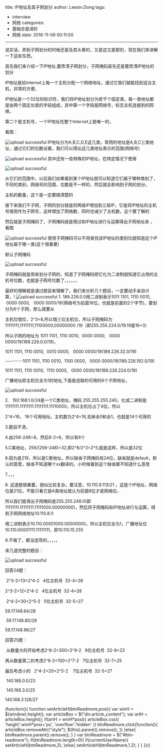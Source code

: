 title: IP地址及其子网划分
author: Leesin.Dong
tags:
  - interview
  - 网络
categories:
  - 基础亦是进阶
  - 网络
date: 2018-11-09 00:11:00
---
说实话，弄到子网划分的时候还是及其头晕的，又是这又是那的，现在我们来讲解一下这些东西，

首先我们来介绍一下IP地址,要弄清子网划分，子网掩码首先还是要弄清IP地址的划分

IP地址是给Internet上每一个主机分配一个网络地址，通过它我们就能找到这台主机，非常的方便，

IP地址是一个32位的标识符，我们将IP地址划分为若干个固定类，每一类地址都是由两个固定长度的字段组成，其中第一个字段是网络号，标志主机连接到的网络，

第二个是主机号，一个IP地址在整个Internet上是唯一的，

看图：


![upload successful](/images/my_blog_99.png)
IP地址分为A,B,C,D,E这几类，常用的地址是A,B,C三类地址，通过它们的位数设置，我们可以得出这几类地址表示的范围(网络号)


![upload successful](/images/my_blog_100.png)
其中还有一些特殊的IP地址，在特定情况下使用


![upload successful](/images/my_blog_101.png)

从它们的范围中，以后我们如果看到某个IP地址就可以知道它们属于哪种类别了，不同的类别，网络号的范围，位数是不一样的，然后就会影响到子网的划分，

主机的数量，这个是一定要搞清楚的

接下来我们干子网，子网的划分就是将两级IP增加到三级IP，它是将IP地址的主机号借用作为子网号，这样增加了网络数，同时也减少了主机数，这个要了解的

然后就是子网掩码了，子网掩码就是用过和IP地址进行与运算得出子网地址来 ，看图


![upload successful](/images/my_blog_102.png)
使用子网掩码可以不用查找该IP地址的类别位就知道这个IP地址属于哪一类(这个很重要)

默认子网掩码


![upload successful](/images/my_blog_103.png)

子网掩码就是用来划分子网的，知道了子网掩码把它化为二进制就知道它占用的主机号位数，也就是子网号位数了，，，，，，

最好的理解就是通过题目来理解了，我们来分析几个题目，一定要动手亲自计算，!
![upload successful](/images/my_blog_104.png)
1\. 189.226.0.0用二进制表示1011 1101, 1110 0010,  0000 0000,   0000 0000/16(网络号为前面16位，也就是前面的2个字节)，要划分为6个子网，那么就要从

主机位借位，2^3=8,所以借三位主机位，所以子网掩码为11111111,11111111,11100000,00000000 /19（即255.255.224.0/19.19是16+3）

所以子网的地址为 1011 1101, 1110 0010,  0000 0000,   0000 0000/19(189.226.0.0/19)，

1011 1101, 1110 0010,  0010 0000,   0000 0000/19(189.226.32.0/19)

---------1011 1101, 1110 0010,  1100 0000,   0000 0000/16(189.226.192.0/19)

1011 1101, 1110 0010,  1110 0000,   0000 0000/19(189.226.224.0/19)

广播地址即主机位全为1的地址,下面是选取的可用的6个子网地址，


![upload successful](/images/my_blog_105.png)

2\.   192.168.1.0/24是一个C类地址，掩码 255.255.255.240，化成二进制是11111111.11111111.11111111.11110000，所以主机位占了4位，所以

2^4=16， 16个可用地址，主机数为2^4=16,去掉全0和全1，也就是14个可用的

3.题目不清，

4.由256-248=8，然后8-2=6，所以有6个

5.C类地址，256/(256-248)=32,即2^8/2^3=2^5,就是这样，所以是32位

6.因为是219，所以是C类地址，所以缺省子网掩码有24位，缺省就是default，默认的意思，缺省不知道哪个xx翻译的，小时候看到这个缺省都不知道什么意思

7.，，，

8. 这道题很重要，貌似比较复杂，要注意，10.110.9.113/21 ，这是个IP地址，网络位是21位，不能只看它是A类地址就认为前面8位才是网络位， 

所以我们能得出子网掩码是255.255.248.0(即11111111.11111111.11111000.00000000)，然后将子网掩码和IP地址进行与运算，得到子网网络地址10.110.8.0

用二进制表示10.110.00001000.00000000，所以主机位全为1，广播地址位10.110.00001111.11111111，即10.110.15.255

9.不做了，都没选项的，，，，，

来几道完整的题目：


![upload successful](/images/my_blog_106.png)

回答24题：

 2^3-2<13<2^4-2   4位主机号  32-4=28 

2^3-2<12<2^4-2   4位主机号  32-4=28

 2^4-2<30<2^5-2   5位主机号  32-5=27 

59.17.148.64/28

 59.17.148.80/28 

59.17.148.96/27

回答25题：

 从数量大的开始考虑2^8-2<300<2^9-2   9位主机号  32-9=23 

再从数量第二的考虑2^6-2<100<2^7-2   7位主机号  32-7=25 

最后考虑小的   2^4-2<20<2^5-2    7位主机号  32-5=27

 140.168.0.0/23 

 140.168.3.0/25 

140.168.3.128/27

(function(){ function setArticleH(btnReadmore,posi){ var winH = $(window).height(); var articleBox = $("div.article_content"); var artH = articleBox.height(); if(artH > winH\*posi){ articleBox.css({ 'height':winH\*posi+'px', 'overflow':'hidden' }) btnReadmore.click(function(){ articleBox.removeAttr("style"); $(this).parent().remove(); }) }else{ btnReadmore.parent().remove(); } } var btnReadmore = $("#btn-readmore"); if(btnReadmore.length>0){ if(currentUserName){ setArticleH(btnReadmore,3); }else{ setArticleH(btnReadmore,1.2); } } })()
